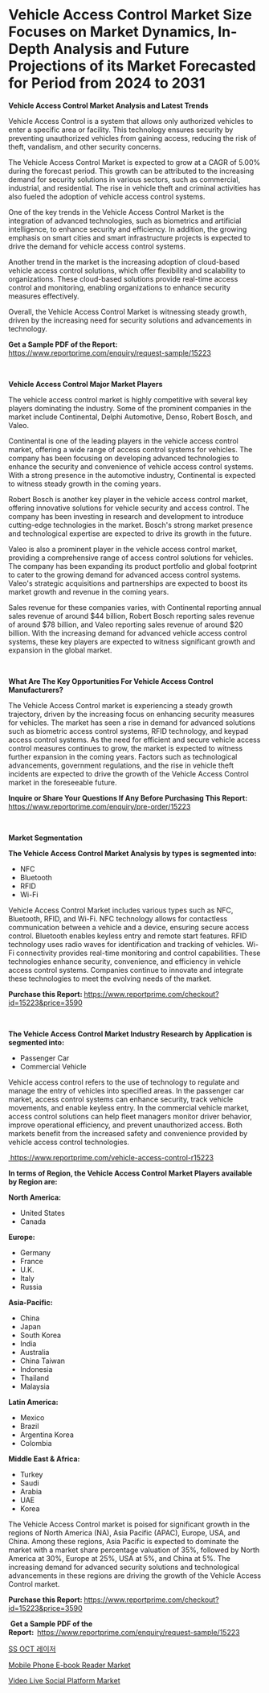 <p><h1>Vehicle Access Control Market Size Focuses on Market Dynamics, In-Depth Analysis and Future Projections of its Market Forecasted for Period from 2024 to 2031</h1></p><p><strong>Vehicle Access Control Market Analysis and Latest Trends</strong></p>
<p><p>Vehicle Access Control is a system that allows only authorized vehicles to enter a specific area or facility. This technology ensures security by preventing unauthorized vehicles from gaining access, reducing the risk of theft, vandalism, and other security concerns.</p><p>The Vehicle Access Control Market is expected to grow at a CAGR of 5.00% during the forecast period. This growth can be attributed to the increasing demand for security solutions in various sectors, such as commercial, industrial, and residential. The rise in vehicle theft and criminal activities has also fueled the adoption of vehicle access control systems.</p><p>One of the key trends in the Vehicle Access Control Market is the integration of advanced technologies, such as biometrics and artificial intelligence, to enhance security and efficiency. In addition, the growing emphasis on smart cities and smart infrastructure projects is expected to drive the demand for vehicle access control systems.</p><p>Another trend in the market is the increasing adoption of cloud-based vehicle access control solutions, which offer flexibility and scalability to organizations. These cloud-based solutions provide real-time access control and monitoring, enabling organizations to enhance security measures effectively.</p><p>Overall, the Vehicle Access Control Market is witnessing steady growth, driven by the increasing need for security solutions and advancements in technology.</p></p>
<p><strong>Get a Sample PDF of the Report:&nbsp;</strong> <a href="https://www.reportprime.com/enquiry/request-sample/15223">https://www.reportprime.com/enquiry/request-sample/15223</a></p>
<p>&nbsp;</p>
<p><strong>Vehicle Access Control Major Market Players</strong></p>
<p><p>The vehicle access control market is highly competitive with several key players dominating the industry. Some of the prominent companies in the market include Continental, Delphi Automotive, Denso, Robert Bosch, and Valeo. </p><p>Continental is one of the leading players in the vehicle access control market, offering a wide range of access control systems for vehicles. The company has been focusing on developing advanced technologies to enhance the security and convenience of vehicle access control systems. With a strong presence in the automotive industry, Continental is expected to witness steady growth in the coming years.</p><p>Robert Bosch is another key player in the vehicle access control market, offering innovative solutions for vehicle security and access control. The company has been investing in research and development to introduce cutting-edge technologies in the market. Bosch's strong market presence and technological expertise are expected to drive its growth in the future.</p><p>Valeo is also a prominent player in the vehicle access control market, providing a comprehensive range of access control solutions for vehicles. The company has been expanding its product portfolio and global footprint to cater to the growing demand for advanced access control systems. Valeo's strategic acquisitions and partnerships are expected to boost its market growth and revenue in the coming years.</p><p>Sales revenue for these companies varies, with Continental reporting annual sales revenue of around $44 billion, Robert Bosch reporting sales revenue of around $78 billion, and Valeo reporting sales revenue of around $20 billion. With the increasing demand for advanced vehicle access control systems, these key players are expected to witness significant growth and expansion in the global market.</p></p>
<p>&nbsp;</p>
<p><strong>What Are The Key Opportunities For Vehicle Access Control Manufacturers?</strong></p>
<p><p>The Vehicle Access Control market is experiencing a steady growth trajectory, driven by the increasing focus on enhancing security measures for vehicles. The market has seen a rise in demand for advanced solutions such as biometric access control systems, RFID technology, and keypad access control systems. As the need for efficient and secure vehicle access control measures continues to grow, the market is expected to witness further expansion in the coming years. Factors such as technological advancements, government regulations, and the rise in vehicle theft incidents are expected to drive the growth of the Vehicle Access Control market in the foreseeable future.</p></p>
<p><strong>Inquire or Share Your Questions If Any Before Purchasing This Report:</strong> <a href="https://www.reportprime.com/enquiry/pre-order/15223">https://www.reportprime.com/enquiry/pre-order/15223</a></p>
<p>&nbsp;</p>
<p><strong>Market Segmentation</strong></p>
<p><strong>The Vehicle Access Control Market Analysis by types is segmented into:</strong></p>
<p><ul><li>NFC</li><li>Bluetooth</li><li>RFID</li><li>Wi-Fi</li></ul></p>
<p><p>Vehicle Access Control Market includes various types such as NFC, Bluetooth, RFID, and Wi-Fi. NFC technology allows for contactless communication between a vehicle and a device, ensuring secure access control. Bluetooth enables keyless entry and remote start features. RFID technology uses radio waves for identification and tracking of vehicles. Wi-Fi connectivity provides real-time monitoring and control capabilities. These technologies enhance security, convenience, and efficiency in vehicle access control systems. Companies continue to innovate and integrate these technologies to meet the evolving needs of the market.</p></p>
<p><strong>Purchase this Report:&nbsp;</strong><a href="https://www.reportprime.com/checkout?id=15223&price=3590">https://www.reportprime.com/checkout?id=15223&price=3590</a></p>
<p>&nbsp;</p>
<p><strong>The Vehicle Access Control Market Industry Research by Application is segmented into:</strong></p>
<p><ul><li>Passenger Car</li><li>Commercial Vehicle</li></ul></p>
<p><p>Vehicle access control refers to the use of technology to regulate and manage the entry of vehicles into specified areas. In the passenger car market, access control systems can enhance security, track vehicle movements, and enable keyless entry. In the commercial vehicle market, access control solutions can help fleet managers monitor driver behavior, improve operational efficiency, and prevent unauthorized access. Both markets benefit from the increased safety and convenience provided by vehicle access control technologies.</p></p>
<p><a href="https://www.reportprime.com/vehicle-access-control-r15223">&nbsp;https://www.reportprime.com/vehicle-access-control-r15223</a></p>
<p><strong>In terms of Region, the Vehicle Access Control Market Players available by Region are:</strong></p>
<p>
    <p> <strong> North America: </strong>
        <ul>
            <li>United States</li>
            <li>Canada</li>
        </ul>
        </p> 
    <p> <strong> Europe: </strong>
        <ul>
            <li>Germany</li>
            <li>France</li>
            <li>U.K.</li>
            <li>Italy</li>
            <li>Russia</li>
        </ul>
        </p> 
    <p> <strong> Asia-Pacific: </strong>
        <ul>
            <li>China</li>
            <li>Japan</li>
            <li>South Korea</li>
            <li>India</li>
            <li>Australia</li>
            <li>China Taiwan</li>
            <li>Indonesia</li>
            <li>Thailand</li>
            <li>Malaysia</li>
        </ul>
        </p> 
    <p> <strong> Latin America: </strong>
        <ul>
            <li>Mexico</li>
            <li>Brazil</li>
            <li>Argentina Korea</li>
            <li>Colombia</li>
        </ul>
        </p> 
    <p> <strong> Middle East & Africa: </strong>
        <ul>
            <li>Turkey</li>
            <li>Saudi</li>
            <li>Arabia</li>
            <li>UAE</li>
            <li>Korea</li>
        </ul>
    </p>
    </p>
<p><p>The Vehicle Access Control market is poised for significant growth in the regions of North America (NA), Asia Pacific (APAC), Europe, USA, and China. Among these regions, Asia Pacific is expected to dominate the market with a market share percentage valuation of 35%, followed by North America at 30%, Europe at 25%, USA at 5%, and China at 5%. The increasing demand for advanced security solutions and technological advancements in these regions are driving the growth of the Vehicle Access Control market.</p></p>
<p><strong>Purchase this Report: </strong><a href="https://www.reportprime.com/checkout?id=15223&price=3590">https://www.reportprime.com/checkout?id=15223&price=3590</a></p>
<p>&nbsp;<strong>Get a Sample PDF of the Report:&nbsp;&nbsp;</strong><a href="https://www.reportprime.com/enquiry/request-sample/15223">https://www.reportprime.com/enquiry/request-sample/15223</a></p>
<p><strong></strong></p>
<p><p><a href="https://github.com/vseigx30c9a1j/Market-Research-Report-List-3/blob/main/4463458122928.md">SS OCT 레이저</a></p><p><a href="https://view.publitas.com/reportprime-1/global-mobile-phone-e-book-reader-market-size-and-market-trends-analysis-by-regional-outlook-competitive-strategies-forecasted-for-period-from-2024-to-2031/">Mobile Phone E-book Reader Market</a></p><p><a href="https://view.publitas.com/reportprime-1/comprehensive-analysis-of-the-global-video-live-social-platform-market-growth-trends-market-forecasts-2024-2031/">Video Live Social Platform Market</a></p></p>